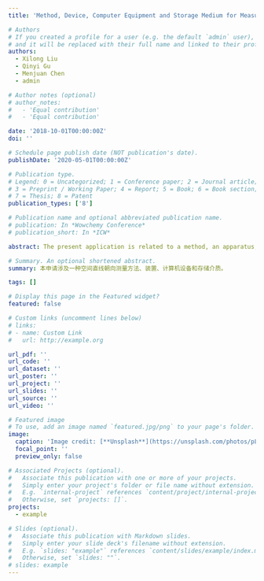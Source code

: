 ```yaml
---
title: 'Method, Device, Computer Equipment and Storage Medium for Measuring Spatial Straight Line Orientation'

# Authors
# If you created a profile for a user (e.g. the default `admin` user), write the username (folder name) here
# and it will be replaced with their full name and linked to their profile.
authors:
  - Xilong Liu
  - Qinyi Gu
  - Menjuan Chen
  - admin

# Author notes (optional)
# author_notes:
#   - 'Equal contribution'
#   - 'Equal contribution'

date: '2018-10-01T00:00:00Z'
doi: ''

# Schedule page publish date (NOT publication's date).
publishDate: '2020-05-01T00:00:00Z'

# Publication type.
# Legend: 0 = Uncategorized; 1 = Conference paper; 2 = Journal article;
# 3 = Preprint / Working Paper; 4 = Report; 5 = Book; 6 = Book section;
# 7 = Thesis; 8 = Patent
publication_types: ['8']

# Publication name and optional abbreviated publication name.
# publication: In *Wowchemy Conference*
# publication_short: In *ICW*

abstract: The present application is related to a method, an apparatus, a computer device and a storage medium for measuring the orientation of a spatial straight line. By acquiring an original image, extracting a straight line in the original image, calculating a straight line confidence degree, nonlinearly transforming each straight line to obtain a curve trajectory of each straight line in the transformed image plane, updating the pixel values of each pixel point through which the curve trajectory passes according to the straight line confidence degree to obtain an updated transformed image, Obtaining the convolutional images by convolving the updated transformed image, Selecting the convolutional image coordinates of the pixel points whose pixel values satisfy the intersection condition from the convolutional image as the target convolutional coordinates, Calculating the original image coordinates corresponding to the target convolutional coordinates according to the correspondence between the convolutional image coordinates and the original image coordinates, Using the coordinates of the original image corresponding to the target convolution coordinates as the coordinates of the vanishing point, and at last determining the spatial orientation of the line corresponding to each vanishing point according to the coordinates of each vanishing point to realize the automatic calculation.          本申请涉及一种空间直线朝向测量方法、装置、计算机设备和存储介质,通过获取原始图像,提取原始图像中的直线,计算直线置信度,将各条直线进行非线性变换得到各条直线在变换图像平面中的曲线轨迹,根据直线置信度对各条曲线轨迹经过的像素点的像素值进行更新得到更新后的变换图像,对更新后的变换图像进行卷积运算得到卷积图像,从卷积图像中筛选出像素值满足交点条件的像素点的卷积图像坐标,作为目标卷积坐标,根据卷积图像坐标与原始图像的原始图像坐标的对应关系,计算得到目标卷积坐标对应的原始图像坐标,将目标卷积坐标对应的原始图像坐标作为消失点坐标,根据各个消失点坐标确定与各个消失点对应的直线的空间朝向,实现自动化计算。

# Summary. An optional shortened abstract.
summary: 本申请涉及一种空间直线朝向测量方法、装置、计算机设备和存储介质。

tags: []

# Display this page in the Featured widget?
featured: false

# Custom links (uncomment lines below)
# links:
# - name: Custom Link
#   url: http://example.org

url_pdf: ''
url_code: ''
url_dataset: ''
url_poster: ''
url_project: ''
url_slides: ''
url_source: ''
url_video: ''

# Featured image
# To use, add an image named `featured.jpg/png` to your page's folder.
image:
  caption: 'Image credit: [**Unsplash**](https://unsplash.com/photos/pLCdAaMFLTE)'
  focal_point: ''
  preview_only: false

# Associated Projects (optional).
#   Associate this publication with one or more of your projects.
#   Simply enter your project's folder or file name without extension.
#   E.g. `internal-project` references `content/project/internal-project/index.md`.
#   Otherwise, set `projects: []`.
projects:
  - example

# Slides (optional).
#   Associate this publication with Markdown slides.
#   Simply enter your slide deck's filename without extension.
#   E.g. `slides: "example"` references `content/slides/example/index.md`.
#   Otherwise, set `slides: ""`.
# slides: example
---
```


<!-- {{% callout note %}}
Click the _Cite_ button above to demo the feature to enable visitors to import publication metadata into their reference management software.
{{% /callout %}}

{{% callout note %}}
Create your slides in Markdown - click the _Slides_ button to check out the example.
{{% /callout %}}

Supplementary notes can be added here, including [code, math, and images](https://wowchemy.com/docs/writing-markdown-latex/). -->
